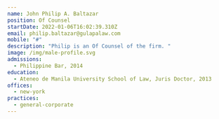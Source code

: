 ```yaml
---
name: John Philip A. Baltazar
position: Of Counsel
startDate: 2022-01-06T16:02:39.310Z
email: philip.baltazar@gulapalaw.com
mobile: "#"
description: "Philip is an Of Counsel of the firm. "
image: /img/male-profile.svg
admissions:
  - Philippine Bar, 2014
education:
  - Ateneo de Manila University School of Law, Juris Doctor, 2013
offices:
  - new-york
practices:
  - general-corporate
---
```

